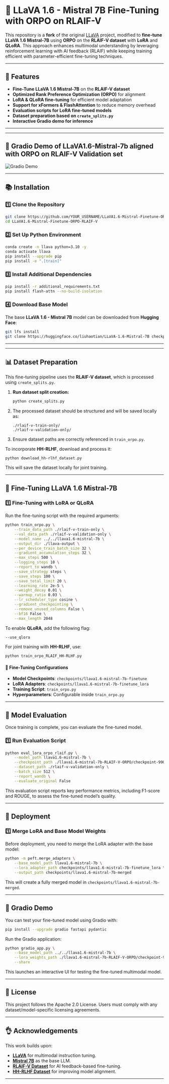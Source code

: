 # 🌋 LLaVA 1.6 - Mistral 7B Fine-Tuning with ORPO on RLAIF-V

This repository is a **fork** of the original [LLaVA](https://github.com/haotian-liu/LLaVA) project, modified to **fine-tune LLaVA 1.6 Mistral-7B** using **ORPO** on the **RLAIF-V dataset** with **LoRA** and **QLoRA**. This approach enhances multimodal understanding by leveraging reinforcement learning with AI feedback (RLAIF) while keeping training efficient with parameter-efficient fine-tuning techniques.

---

## 🚀 Features

- **Fine-Tune LLaVA 1.6 Mistral-7B** on the **RLAIF-V dataset**
- **Optimized Rank Preference Optimization (ORPO)** for alignment
- **LoRA & QLoRA fine-tuning** for efficient model adaptation
- **Support for xFormers & FlashAttention** to reduce memory overhead
- **Evaluation scripts for LoRA fine-tuned models**
- **Dataset preparation based on `create_splits.py`**
- **Interactive Gradio demo for inference**

---

---

## 🎥 Gradio Demo of LLaVA1.6-Mistral-7b aligned with ORPO on RLAIF-V Validation set

![Gradio Demo](gradio_demo.gif)

---



## 📚 Installation

### 1️⃣ Clone the Repository

```bash
git clone https://github.com/YOUR_USERNAME/LLaVA1.6-Mistral-Finetune-ORPO-RLAIF-V.git
cd LLaVA1.6-Mistral-Finetune-ORPO-RLAIF-V
```

### 2️⃣ Set Up Python Environment

```bash
conda create -n llava python=3.10 -y
conda activate llava
pip install --upgrade pip
pip install -e ".[train]"
```

### 3️⃣ Install Additional Dependencies

```bash
pip install -r additional_requirements.txt
pip install flash-attn --no-build-isolation
```

### 4️⃣ Download Base Model
The base **LLaVA 1.6 - Mistral 7B** model can be downloaded from **Hugging Face**:
```bash
git lfs install
git clone https://huggingface.co/liuhaotian/LLaVA-1.6-Mistral-7B checkpoints/llava1.6-mistral-7b
```

---

---

## 📊 Dataset Preparation

This fine-tuning pipeline uses the **RLAIF-V dataset**, which is processed using `create_splits.py`.

1. **Run dataset split creation:**
   ```bash
   python create_splits.py
   ```
2. The processed dataset should be structured and will be saved locally as:
   ```
   ./rlaif-v-train-only/
   ./rlaif-v-validation-only/
   ```
3. Ensure dataset paths are correctly referenced in `train_orpo.py`.

To incorporate **HH-RLHF**, download and process it:

```bash
python download_hh-rlhf_dataset.py
```

This will save the dataset locally for joint training.

---

## 🎯 Fine-Tuning LLaVA 1.6 Mistral-7B

### 1️⃣ Fine-Tuning with LoRA or QLoRA

Run the fine-tuning script with the required arguments:

```bash
python train_orpo.py \
    --train_data_path ./rlaif-v-train-only \
    --val_data_path ./rlaif-v-validation-only \
    --model_name ../../llava1.6-mistral-7b \
    --output_dir ./llava-output \
    --per_device_train_batch_size 32 \
    --gradient_accumulation_steps 32 \
    --max_steps 500 \
    --logging_steps 10 \
    --report_to wandb \
    --save_strategy steps \
    --save_steps 100 \
    --save_total_limit 20 \
    --learning_rate 2e-5 \
    --weight_decay 0.01 \
    --warmup_ratio 0.03 \
    --lr_scheduler_type cosine \
    --gradient_checkpointing \
    --remove_unused_columns False \
    --bf16 False \
    --max_length 2048
```

To enable **QLoRA**, add the following flag:
```bash
--use_qlora
```


For joint training with **HH-RLHF**, use:
```bash
python train_orpo_RLAIF_HH-RLHF.py
```

#### 🤦 Fine-Tuning Configurations

- **Model Checkpoints**: `checkpoints/llava1.6-mistral-7b-finetune`
- **LoRA Adapters**: `checkpoints/llava1.6-mistral-7b-finetune_lora`
- **Training Script**: `train_orpo.py`
- **Hyperparameters**: Configurable inside `train_orpo.py`

---

## 📝 Model Evaluation

Once training is complete, you can evaluate the fine-tuned model.

### 1️⃣ Run Evaluation Script

```bash
python eval_lora_orpo_rlaif.py \
    --model_path llava1.6-mistral-7b \
    --checkpoint_path ./llava1.6-mistral-7b-RLAIF-V-ORPO/checkpoint-99000 \
    --dataset_path ./rlaif-v-validation-only \
    --batch_size 512 \
    --report_wandb \
    --evaluate_original False
```
This evaluation script reports key performance metrics, including F1-score and ROUGE, to assess the fine-tuned model’s quality.

---

## 📡 Deployment

### 1️⃣ Merge LoRA and Base Model Weights
Before deployment, you need to merge the LoRA adapter with the base model:

```bash
python -m peft.merge_adapters \
    --base_model_path llava1.6-mistral-7b \
    --lora_adapter_path checkpoints/llava1.6-mistral-7b-finetune_lora \
    --output_path checkpoints/llava1.6-mistral-7b-merged
```

This will create a fully merged model in `checkpoints/llava1.6-mistral-7b-merged`.

---

## 🌟 Gradio Demo

You can test your fine-tuned model using Gradio with:

```bash
pip install --upgrade gradio fastapi pydantic
```

Run the Gradio application:

```bash
python gradio_app.py \
    --base_model_path ../../llava1.6-mistral-7b \
    --lora_weights_path ./llava1.6-mistral-7b-RLAIF-V-ORPO/checkpoint-99000 \
    --share
```

This launches an interactive UI for testing the fine-tuned multimodal model.

---

## 📜 License

This project follows the Apache 2.0 License. Users must comply with any dataset/model-specific licensing agreements.

---

## 👌 Acknowledgements

This work builds upon:

- **[LLaVA](https://github.com/haotian-liu/LLaVA)** for multimodal instruction tuning.
- **[Mistral 7B](https://huggingface.co/mistralai/Mistral-7B)** as the base LLM.
- **[RLAIF-V Dataset](https://example.com)** for AI feedback-based fine-tuning.
- **[HH-RLHF Dataset](https://example.com)** for improving model alignment.

---

